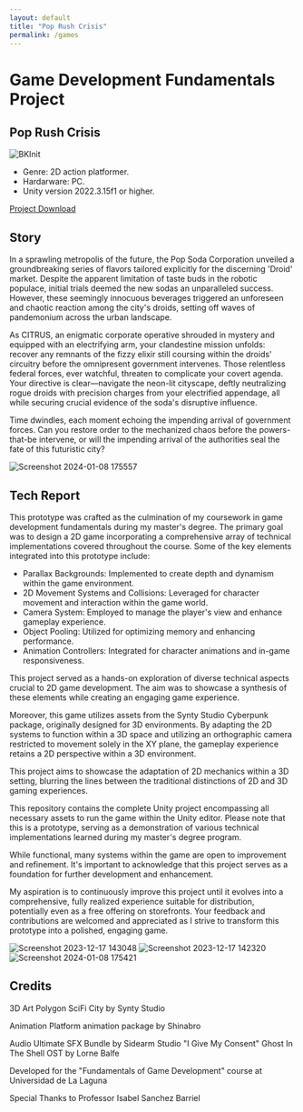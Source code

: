 ```yaml
---
layout: default
title: "Pop Rush Crisis"
permalink: /games
---
```


# Game Development Fundamentals Project

## Pop Rush Crisis

![BKInit](https://github.com/hiddenDevXR/MDVJ-FundamentalsGame/assets/86928162/d21be2a2-308d-4f68-8ac1-b670ce8c27e1)

- Genre: 2D action platformer.
- Hardarware: PC.
- Unity version 2022.3.15f1 or higher.

[Project Download]([https://hiddendevxr.github.io/blog](https://github.com/hiddenDevXR/MDVJ-FundamentalsGame))

## Story

In a sprawling metropolis of the future, the Pop Soda Corporation unveiled a groundbreaking series of flavors tailored explicitly for the discerning 'Droid' market. Despite the apparent limitation of taste buds in the robotic populace, initial trials deemed the new sodas an unparalleled success. However, these seemingly innocuous beverages triggered an unforeseen and chaotic reaction among the city's droids, setting off waves of pandemonium across the urban landscape.

As CITRUS, an enigmatic corporate operative shrouded in mystery and equipped with an electrifying arm, your clandestine mission unfolds: recover any remnants of the fizzy elixir still coursing within the droids' circuitry before the omnipresent government intervenes. Those relentless federal forces, ever watchful, threaten to complicate your covert agenda. Your directive is clear—navigate the neon-lit cityscape, deftly neutralizing rogue droids with precision charges from your electrified appendage, all while securing crucial evidence of the soda's disruptive influence.

Time dwindles, each moment echoing the impending arrival of government forces. Can you restore order to the mechanized chaos before the powers-that-be intervene, or will the impending arrival of the authorities seal the fate of this futuristic city?

![Screenshot 2024-01-08 175557](https://github.com/hiddenDevXR/MDVJ-FundamentalsGame/assets/86928162/5e57a8a9-6b45-4597-b1d7-a5c6c90aad80)


## Tech Report

This prototype was crafted as the culmination of my coursework in game development fundamentals during my master's degree. The primary goal was to design a 2D game incorporating a comprehensive array of technical implementations covered throughout the course. Some of the key elements integrated into this prototype include:

- Parallax Backgrounds: Implemented to create depth and dynamism within the game environment.
- 2D Movement Systems and Collisions: Leveraged for character movement and interaction within the game world.
- Camera System: Employed to manage the player's view and enhance gameplay experience.
- Object Pooling: Utilized for optimizing memory and enhancing performance.
- Animation Controllers: Integrated for character animations and in-game responsiveness.

This project served as a hands-on exploration of diverse technical aspects crucial to 2D game development. The aim was to showcase a synthesis of these elements while creating an engaging game experience.

Moreover, this game utilizes assets from the Synty Studio Cyberpunk package, originally designed for 3D environments. By adapting the 2D systems to function within a 3D space and utilizing an orthographic camera restricted to movement solely in the XY plane, the gameplay experience retains a 2D perspective within a 3D environment.

This project aims to showcase the adaptation of 2D mechanics within a 3D setting, blurring the lines between the traditional distinctions of 2D and 3D gaming experiences.

This repository contains the complete Unity project encompassing all necessary assets to run the game within the Unity editor. Please note that this is a prototype, serving as a demonstration of various technical implementations learned during my master's degree program.

While functional, many systems within the game are open to improvement and refinement. It's important to acknowledge that this project serves as a foundation for further development and enhancement.

My aspiration is to continuously improve this project until it evolves into a comprehensive, fully realized experience suitable for distribution, potentially even as a free offering on storefronts. Your feedback and contributions are welcomed and appreciated as I strive to transform this prototype into a polished, engaging game.

![Screenshot 2023-12-17 143048](https://github.com/hiddenDevXR/MDVJ-FundamentalsGame/assets/86928162/cfca6927-34ab-4aab-808c-52f7fbba7ea9)
![Screenshot 2023-12-17 142320](https://github.com/hiddenDevXR/MDVJ-FundamentalsGame/assets/86928162/f917b29b-0b0c-4f1f-9789-fd203cc61755)
![Screenshot 2024-01-08 175421](https://github.com/hiddenDevXR/MDVJ-FundamentalsGame/assets/86928162/5389f433-27c4-4eb3-9eb4-89544bd7a21d)

## Credits

3D Art
Polygon SciFi City by Synty Studio

Animation
Platform animation package by Shinabro

Audio
Ultimate SFX Bundle by Sidearm Studio
"I Give My Consent" Ghost In The Shell OST by Lorne Balfe

Developed for the "Fundamentals of Game Development" course at Universidad de La Laguna

Special Thanks to Professor Isabel Sanchez Barriel
